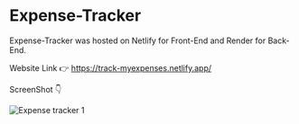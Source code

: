 # Expense-Tracker

Expense-Tracker was hosted on Netlify for Front-End and Render for Back-End.

Website Link 👉 https://track-myexpenses.netlify.app/

ScreenShot 👇


![Expense tracker 1](https://user-images.githubusercontent.com/95229845/237057388-fbcdc4c6-e7b6-4e26-8d40-712fe8637b26.png)

